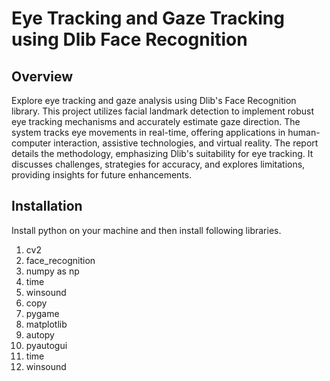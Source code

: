 # Eye Tracking and Gaze Tracking using Dlib Face Recognition

## Overview

Explore eye tracking and gaze analysis using Dlib's Face Recognition library. This project utilizes facial landmark detection to implement robust eye tracking mechanisms and accurately estimate gaze direction. The system tracks eye movements in real-time, offering applications in human-computer interaction, assistive technologies, and virtual reality. The report details the methodology, emphasizing Dlib's suitability for eye tracking. It discusses challenges, strategies for accuracy, and explores limitations, providing insights for future enhancements.

## Installation

Install python on your machine and then install following libraries.

1. cv2
2. face_recognition
3. numpy as np
4. time
5. winsound
6. copy
7. pygame
8. matplotlib
9. autopy
10. pyautogui
11. time
12. winsound
